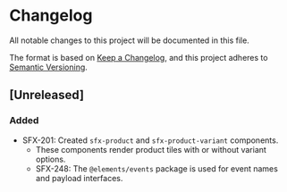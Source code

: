 # Changelog
All notable changes to this project will be documented in this file.

The format is based on [Keep a Changelog](https://keepachangelog.com/en/1.0.0/),
and this project adheres to [Semantic Versioning](https://semver.org/spec/v2.0.0.html).

## [Unreleased]
### Added
- SFX-201: Created `sfx-product` and `sfx-product-variant` components.
  - These components render product tiles with or without variant options.
  - SFX-248: The `@elements/events` package is used for event names and payload interfaces.
